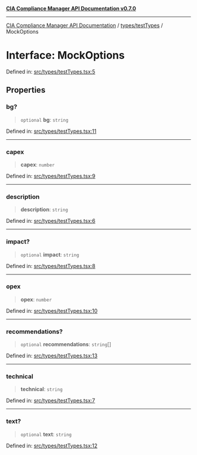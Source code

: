 [**CIA Compliance Manager API Documentation v0.7.0**](../../../README.md)

***

[CIA Compliance Manager API Documentation](../../../modules.md) / [types/testTypes](../README.md) / MockOptions

# Interface: MockOptions

Defined in: [src/types/testTypes.tsx:5](https://github.com/Hack23/cia-compliance-manager/blob/a904e43458f81faf7066f9da9fc149cc9f6e236d/src/types/testTypes.tsx#L5)

## Properties

### bg?

> `optional` **bg**: `string`

Defined in: [src/types/testTypes.tsx:11](https://github.com/Hack23/cia-compliance-manager/blob/a904e43458f81faf7066f9da9fc149cc9f6e236d/src/types/testTypes.tsx#L11)

***

### capex

> **capex**: `number`

Defined in: [src/types/testTypes.tsx:9](https://github.com/Hack23/cia-compliance-manager/blob/a904e43458f81faf7066f9da9fc149cc9f6e236d/src/types/testTypes.tsx#L9)

***

### description

> **description**: `string`

Defined in: [src/types/testTypes.tsx:6](https://github.com/Hack23/cia-compliance-manager/blob/a904e43458f81faf7066f9da9fc149cc9f6e236d/src/types/testTypes.tsx#L6)

***

### impact?

> `optional` **impact**: `string`

Defined in: [src/types/testTypes.tsx:8](https://github.com/Hack23/cia-compliance-manager/blob/a904e43458f81faf7066f9da9fc149cc9f6e236d/src/types/testTypes.tsx#L8)

***

### opex

> **opex**: `number`

Defined in: [src/types/testTypes.tsx:10](https://github.com/Hack23/cia-compliance-manager/blob/a904e43458f81faf7066f9da9fc149cc9f6e236d/src/types/testTypes.tsx#L10)

***

### recommendations?

> `optional` **recommendations**: `string`[]

Defined in: [src/types/testTypes.tsx:13](https://github.com/Hack23/cia-compliance-manager/blob/a904e43458f81faf7066f9da9fc149cc9f6e236d/src/types/testTypes.tsx#L13)

***

### technical

> **technical**: `string`

Defined in: [src/types/testTypes.tsx:7](https://github.com/Hack23/cia-compliance-manager/blob/a904e43458f81faf7066f9da9fc149cc9f6e236d/src/types/testTypes.tsx#L7)

***

### text?

> `optional` **text**: `string`

Defined in: [src/types/testTypes.tsx:12](https://github.com/Hack23/cia-compliance-manager/blob/a904e43458f81faf7066f9da9fc149cc9f6e236d/src/types/testTypes.tsx#L12)
